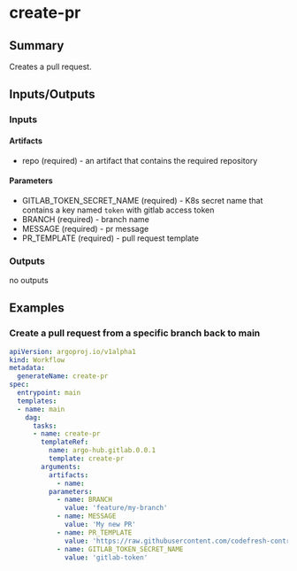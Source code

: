 # create-pr

## Summary
Creates a pull request.

## Inputs/Outputs

### Inputs
#### Artifacts
* repo (required) - an artifact that contains the required repository

#### Parameters
* GITLAB_TOKEN_SECRET_NAME (required) - K8s secret name that contains a key named `token` with gitlab access token
* BRANCH (required) - branch name
* MESSAGE (required) - pr message
* PR_TEMPLATE (required) - pull request template

### Outputs
no outputs

## Examples

### Create a pull request from a specific branch back to main
```yaml
apiVersion: argoproj.io/v1alpha1
kind: Workflow
metadata:
  generateName: create-pr
spec:
  entrypoint: main
  templates:
  - name: main
    dag:
      tasks:
      - name: create-pr
        templateRef:
          name: argo-hub.gitlab.0.0.1
          template: create-pr
        arguments:
          artifacts:
            - name:
          parameters:
            - name: BRANCH
              value: 'feature/my-branch'
            - name: MESSAGE
              value: 'My new PR'
            - name: PR_TEMPLATE
              value: 'https://raw.githubusercontent.com/codefresh-contrib/express-microservice2/develop/.github/pull_request_template.md'
            - name: GITLAB_TOKEN_SECRET_NAME
              value: 'gitlab-token'
```
